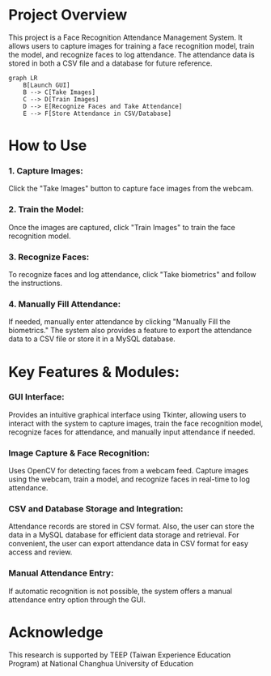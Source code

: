 # Project Overview
This project is a Face Recognition Attendance Management System. It allows users to capture images for training a face recognition model, train the model, and recognize faces to log attendance. The attendance data is stored in both a CSV file and a database for future reference.

```mermaid
graph LR
    B[Launch GUI]
    B --> C[Take Images]
    C --> D[Train Images]
    D --> E[Recognize Faces and Take Attendance]
    E --> F[Store Attendance in CSV/Database]
```
# How to Use
### 1. Capture Images: 
Click the "Take Images" button to capture face images from the webcam.
### 2. Train the Model: 
Once the images are captured, click "Train Images" to train the face recognition model.
### 3. Recognize Faces: 
To recognize faces and log attendance, click "Take biometrics" and follow the instructions.
### 4. Manually Fill Attendance: 
If needed, manually enter attendance by clicking "Manually Fill the biometrics."
The system also provides a feature to export the attendance data to a CSV file or store it in a MySQL database.

# Key Features & Modules:
### GUI Interface: 
Provides an intuitive graphical interface using Tkinter, allowing users to interact with the system to capture images, train the face recognition model, recognize faces for attendance, and manually input attendance if needed.
### Image Capture & Face Recognition: 
Uses OpenCV for detecting faces from a webcam feed. Capture images using the webcam, train a model, and recognize faces in real-time to log attendance.
### CSV and Database Storage and Integration: 
Attendance records are stored in CSV format. Also, the user can store the data in a MySQL database for efficient data storage and retrieval. For convenient, the user can export attendance data in CSV format for easy access and review.
### Manual Attendance Entry: 
If automatic recognition is not possible, the system offers a manual attendance entry option through the GUI.

# Acknowledge
This research is supported by TEEP (Taiwan Experience Education Program) at National Changhua University of Education

